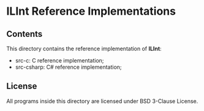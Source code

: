 # ILInt Reference Implementations

## Contents

This directory contains the reference implementation of **ILInt**:

* src-c: C reference implementation;
* src-csharp: C# reference implementation;

## License

All programs inside this directory are licensed under BSD 3-Clause License.
